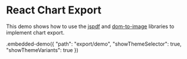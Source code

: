 # React Chart Export

This demo shows how to use the [jspdf](https://parall.ax/products/jspdf) and [dom-to-image](https://github.com/tsayen/dom-to-image) libraries to implement chart export.

.embedded-demo({ "path": "export/demo", "showThemeSelector": true, "showThemeVariants": true })
